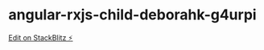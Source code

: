 # angular-rxjs-child-deborahk-g4urpi

[Edit on StackBlitz ⚡️](https://stackblitz.com/edit/angular-rxjs-child-deborahk-g4urpi)
